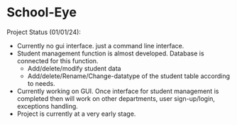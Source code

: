 # School-Eye

Project Status (01/01/24):
- Currently no gui interface. just a command line interface.
- Student management function is almost developed. Database is connected for this function.
    - Add/delete/modify student data
    - Add/delete/Rename/Change-datatype of the student table according to needs.
- Currently working on GUI. Once interface for student management is completed then will work on other departments, user sign-up/login, exceptions handling.
- Project is currently at a very early stage.

